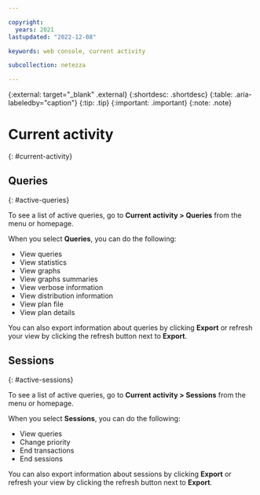 ```yaml
---

copyright:
  years: 2021
lastupdated: "2022-12-08"

keywords: web console, current activity

subcollection: netezza

---
```


{:external: target="_blank" .external}
{:shortdesc: .shortdesc}
{:table: .aria-labeledby="caption"}
{:tip: .tip}
{:important: .important}
{:note: .note}

# Current activity
{: #current-activity}

## Queries
{: #active-queries}

To see a list of active queries, go to **Current activity > Queries** from the menu or homepage.

When you select **Queries**, you can do the following:
- View queries
- View statistics
- View graphs
- View graphs summaries
- View verbose information
- View distribution information
- View plan file
- View plan details

You can also export information about queries by clicking **Export** or refresh your view by clicking the refresh button next to **Export**.


## Sessions
{: #active-sessions}

To see a list of active queries, go to **Current activity > Sessions** from the menu or homepage.

When you select **Sessions**, you can do the following:
- View queries
- Change priority
- End transactions
- End sessions

You can also export information about sessions by clicking **Export** or refresh your view by clicking the refresh button next to **Export**.
